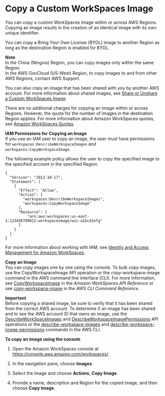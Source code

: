 # Copy a Custom WorkSpaces Image<a name="copy-custom-image"></a>

You can copy a custom WorkSpaces image within or across AWS Regions\. Copying an image results in the creation of an identical image with its own unique identifier\.

You can copy a Bring Your Own License \(BYOL\) image to another Region as long as the destination Region is enabled for BYOL\. 

**Note**  
In the China \(Ningxia\) Region, you can copy images only within the same Region\.  
In the AWS GovCloud \(US\-West\) Region, to copy images to and from other AWS Regions, contact AWS Support\.

You can also copy an image that has been shared with you by another AWS account\. For more information about shared images, see [Share or Unshare a Custom WorkSpaces Image](share-custom-image.md)\.

There are no additional charges for copying an image within or across Regions\. However, the quota for the number of images in the destination Region applies\. For more information about Amazon WorkSpaces quotas, see [Amazon WorkSpaces Quotas](workspaces-limits.md)\.

**IAM Permissions for Copying an Image**  
If you use an IAM user to copy an image, the user must have permissions for `workspaces:DescribeWorkspaceImages` and `workspaces:CopyWorkspaceImage`\.

The following example policy allows the user to copy the specified image to the specified account in the specified Region\.

```
{
  "Version": "2012-10-17",
  "Statement": [
    {
      "Effect": "Allow",
      "Action": [
        "workspaces:DescribeWorkspaceImages",
        "workspaces:CopyWorkspaceImage"
      ],
      "Resource": [
          "arn:aws:workspaces:us-east-1:123456789012:workspaceimage/wsi-a1bcd2efg"
      ]
    }
  ]
}
```

For more information about working with IAM, see [Identity and Access Management for Amazon WorkSpaces](workspaces-access-control.md)\.

**Copy an Image**  
You can copy images one by one using the console\. To bulk copy images, use the CopyWorkspaceImage API operation or the copy\-workspace\-image command in the AWS command line interface \(CLI\)\. For more information, see [ CopyWorkspaceImage](https://docs.aws.amazon.com/workspaces/latest/api/API_CopyWorkspaceImage.html) in the *Amazon WorkSpaces API Reference* or see [ copy\-workspace\-image](https://docs.aws.amazon.com/cli/latest/reference/workspaces/copy-workspace-image.html) in the *AWS CLI Command Reference*\.

**Important**  
Before copying a shared image, be sure to verify that it has been shared from the correct AWS account\. To determine if an image has been shared and to see the AWS account ID that owns an image, use the [DescribeWorkSpaceImages](https://docs.aws.amazon.com/workspaces/latest/api/API_DescribeWorkspaceImages.html) and [DescribeWorkspaceImagePermissions](https://docs.aws.amazon.com/workspaces/latest/api/API_DescribeWorkspaceImagePermissions.html) API operations or the [describe\-workspace\-images](https://docs.aws.amazon.com/cli/latest/reference/workspaces/describe-workspace-images.html) and [describe\-workspace\-image\-permissions](https://docs.aws.amazon.com/cli/latest/reference/workspaces/describe-workspace-image-permissions.html) commands in the AWS CLI\. 

**To copy an image using the console**

1. Open the Amazon WorkSpaces console at [https://console\.aws\.amazon\.com/workspaces/](https://console.aws.amazon.com/workspaces/)\.

1. In the navigation pane, choose **Images**\.

1. Select the image and choose **Actions**, **Copy Image**\.

1. Provide a name, description and Region for the copied image, and then choose **Copy Image**\.